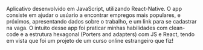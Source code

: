 Aplicativo desenvolvido em JavaScript, utilizando React-Native. O app consiste em ajudar o usúario a encontrar empregos mais populares, e próximos, apresentando dados
sobre o trabalho, e um link para se cadastrar na vaga. O intuito desse app foi praticar minhas habilidades com clean-code e a estrutura hexagonal (Porters and adapters) com JS e React, tendo em vista que foi um projeto de um curso
online estrangeiro que fiz! 
